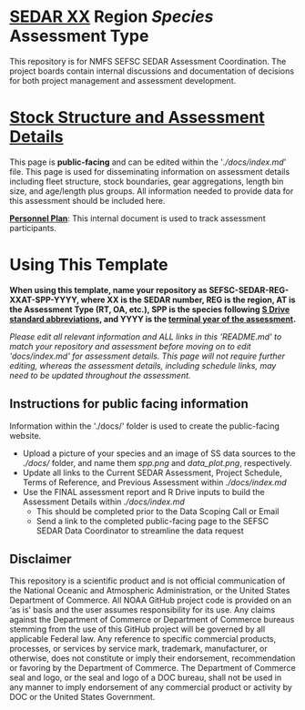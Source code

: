 # [SEDAR XX](https://sedarweb.org/) __Region__ *Species* Assessment Type
This repository is for NMFS SEFSC SEDAR Assessment Coordination.  The project boards contain internal discussions and documentation of decisions for both project management and assessment development.  

# [Stock Structure and Assessment Details](https://sefsc.github.io/SEFSC-SEDAR-Template/) 
This page is **public-facing** and can be edited within the '*./docs/index.md*' file.  This page is used for disseminating information on assessment details including fleet structure, stock boundaries, gear aggregations, length bin size, and age/length plus groups.  All information needed to provide data for this assessment should be included here.

[**Personnel Plan**](https://docs.google.com/spreadsheets/d/1NamoaXOazPhTe7PZMEC9icOqPoapWxlHaW3HdZOazvw/edit?usp=sharing): This internal document is used to track assessment participants.

# Using This Template

**When using this template, name your repository as SEFSC-SEDAR-REG-XXAT-SPP-YYYY, where XX is the SEDAR number, REG is the region, AT is the Assessment Type (RT, OA, etc.), SPP is the species following [S Drive standard abbreviations](https://docs.google.com/spreadsheets/d/1NJAwi4K8KMUhWrjzzzdYmu9Y8AE5CCW4z5OZAKWHub8/edit#gid=0), and YYYY is the [terminal year of the assessment](https://drive.google.com/drive/folders/1glAAbe-fpfj-os5kNJ5nQopdcajfF94s).**

*Please edit all relevant information and ALL links in this 'README.md' to match your repository and assessment before moving on to edit 'docs/index.md' for assessment details.  This page will not require further editing, whereas the assessment details, including schedule links, may need to be updated throughout the assessment.* 

## Instructions for public facing information
Information within the './docs/' folder is used to create the public-facing website.
+ Upload a picture of your species and an image of SS data sources to the *./docs/* folder, and name them *spp.png* and *data_plot.png*, respectively.
+ Update all links to the Current SEDAR Assessment, Project Schedule, Terms of Reference, and Previous Assessment within *./docs/index.md*
+ Use the FINAL assessment report and R Drive inputs to build the Assessment Details within *./docs/index.md*
    + This should be completed prior to the Data Scoping Call or Email
    + Send a link to the completed public-facing page to the SEFSC SEDAR Data Coordinator to streamline the data request


## Disclaimer

This repository is a scientific product and is not official communication of the National Oceanic and Atmospheric Administration, or the United States Department of Commerce. All NOAA GitHub project code is provided on an ‘as is’ basis and the user assumes responsibility for its use. Any claims against the Department of Commerce or Department of Commerce bureaus stemming from the use of this GitHub project will be governed by all applicable Federal law. Any reference to specific commercial products, processes, or services by service mark, trademark, manufacturer, or otherwise, does not constitute or imply their endorsement, recommendation or favoring by the Department of Commerce. The Department of Commerce seal and logo, or the seal and logo of a DOC bureau, shall not be used in any manner to imply endorsement of any commercial product or activity by DOC or the United States Government.
